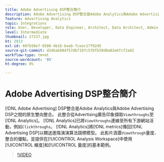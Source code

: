 ```yaml
---
title: Adobe Advertising DSP整合簡介
description: Adobe Advertising DSP整合是Adobe Analytics與Adobe Advertising DSP之間的原生雙向整合。
feature: Advertising Analytics
topic: Integrations
role: User, Developer, Data Engineer, Architect, Data Architect, Admin, Leader
level: Intermediate
thumbnail: 27237.jpg
kt: 2913
exl-id: 66fb50e7-6500-4b16-beab-7ceac17f9245
source-git-commit: d24bab984f57dbf197c5f6fb39d0a82e6fcf2ad2
workflow-type: tm+mt
source-wordcount: '95'
ht-degree: 0%

---
```


# Adobe Advertising DSP整合簡介

[!DNL Adobe Advertising] DSP整合是Adobe Analytics與Adobe Advertising DSP之間的原生雙向整合。 此整合從Advertising廣告印象擷取`Viewthroughs`至[!DNL Analytics]。 [!DNL Analytics]已將`Viewthroughs`連線至所有下游網站活動，例如`Clickthroughs`。 [!DNL Analytics]將[!DNL metrics]傳回[!DNL Advertising DSP]以饋送進階演演算法競標模型。 此影片涵蓋`Viewthrough`量度、整合的優點，並提供在[!UICONTROL Analysis Workspace]中使用[!UICONTROL 維度]和[!UICONTROL 量度]的基本範例。

>[!VIDEO](https://video.tv.adobe.com/v/27237/?quality=12&learn=on)
